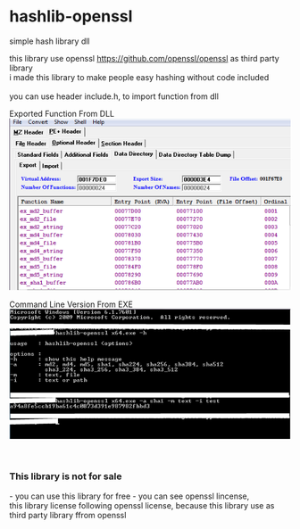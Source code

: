 # hashlib-openssl
simple hash library dll

this library use openssl https://github.com/openssl/openssl as third party library <br/>
i made this library to make people easy hashing without code included <br/> <br/>
you can use header include.h, to import function from dll <br/>

Exported Function From DLL <br/>
![Alt text](Screenshot_1.png?raw=true "Dll Export")

Command Line Version From EXE <br/>
![Alt text](Screenshot_2.png?raw=true "Main App")

 <br/>
<h3> This library is not for sale </h3>
- you can use this library for free
- you can see openssl lincense, <br/>this library license following openssl license, because this library use as third party library ffrom openssl
